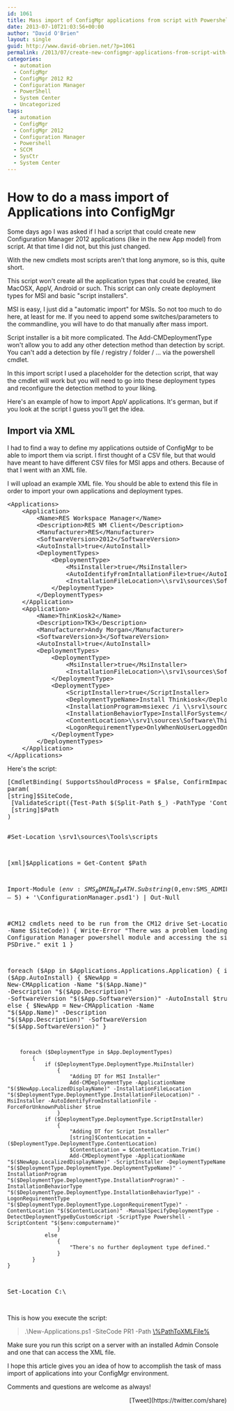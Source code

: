 ```yaml
---
id: 1061
title: Mass import of ConfigMgr applications from script with Powershell
date: 2013-07-10T21:03:56+00:00
author: "David O'Brien"
layout: single
guid: http://www.david-obrien.net/?p=1061
permalink: /2013/07/create-new-configmgr-applications-from-script-with-powershell/
categories:
  - automation
  - ConfigMgr
  - ConfigMgr 2012 R2
  - Configuration Manager
  - PowerShell
  - System Center
  - Uncategorized
tags:
  - automation
  - ConfigMgr
  - ConfigMgr 2012
  - Configuration Manager
  - Powershell
  - SCCM
  - SysCtr
  - System Center
---
```

# How to do a mass import of Applications into ConfigMgr

Some days ago I was asked if I had a script that could create new Configuration Manager 2012 applications (like in the new App model) from script. At that time I did not, but this just changed.

With the new cmdlets most scripts aren't that long anymore, so is this, quite short.

This script won't create all the application types that could be created, like MacOSX, AppV, Android or such. This script can only create deployment types for MSI and basic "script installers".

MSI is easy, I just did a "automatic import" for MSIs. So not too much to do here, at least for me. If you need to append some switches/parameters to the commandline, you will have to do that manually after mass import.

Script installer is a bit more complicated. The Add-CMDeploymentType won't allow you to add any other detection method than detection by script. You can't add a detection by file / registry / folder / ... via the powershell cmdlet.
  
In this import script I used a placeholder for the detection script, that way the cmdlet will work but you will need to go into these deployment types and reconfigure the detection method to your liking.

Here's an example of how to import AppV applications. It's german, but if you look at the script I guess you'll get the idea.

## Import via XML

I had to find a way to define my applications outside of ConfigMgr to be able to import them via script. I first thought of a CSV file, but that would have meant to have different CSV files for MSI apps and others. Because of that I went with an XML file.

I will upload an example XML file. You should be able to extend this file in order to import your own applications and deployment types.

<div class="wlWriterEditableSmartContent" id="scid:812469c5-0cb0-4c63-8c15-c81123a09de7:a0ae5ca4-ec9b-4320-9ac9-7b8460274f85" style="margin: 0px; padding: 0px; float: none; display: inline;">
  <pre class="xml:nogutter:nocontrols:collapse">&lt;Applications&gt;
	&lt;Application&gt;
		&lt;Name&gt;RES Workspace Manager&lt;/Name&gt;
		&lt;Description&gt;RES WM Client&lt;/Description&gt;
		&lt;Manufacturer&gt;RES&lt;/Manufacturer&gt;
		&lt;SoftwareVersion&gt;2012&lt;/SoftwareVersion&gt;
		&lt;AutoInstall&gt;true&lt;/AutoInstall&gt;
		&lt;DeploymentTypes&gt;
			&lt;DeploymentType&gt;
				&lt;MsiInstaller&gt;true&lt;/MsiInstaller&gt;
				&lt;AutoIdentifyFromIntallationFile&gt;true&lt;/AutoIdentifyFromIntallationFile&gt; --&gt;
				&lt;InstallationFileLocation&gt;\\srv1\sources\Software\RES\RES-WM-2012.msi&lt;/InstallationFileLocation&gt;
			&lt;/DeploymentType&gt;
		&lt;/DeploymentTypes&gt;
	&lt;/Application&gt;
	&lt;Application&gt;
		&lt;Name&gt;ThinKiosk2&lt;/Name&gt;
		&lt;Description&gt;TK3&lt;/Description&gt;
		&lt;Manufacturer&gt;Andy Morgan&lt;/Manufacturer&gt;
		&lt;SoftwareVersion&gt;3&lt;/SoftwareVersion&gt;
		&lt;AutoInstall&gt;true&lt;/AutoInstall&gt;
		&lt;DeploymentTypes&gt;
			&lt;DeploymentType&gt;
				&lt;MsiInstaller&gt;true&lt;/MsiInstaller&gt;
				&lt;InstallationFileLocation&gt;\\srv1\sources\Software\ThinKiosk\Kiosk-Installer.msi&lt;/InstallationFileLocation&gt;
			&lt;/DeploymentType&gt;
			&lt;DeploymentType&gt;
				&lt;ScriptInstaller&gt;true&lt;/ScriptInstaller&gt;
				&lt;DeploymentTypeName&gt;Install Thinkiosk&lt;/DeploymentTypeName&gt;
				&lt;InstallationProgram&gt;msiexec /i \\srv1\sources\Software\ThinKiosk\Kiosk-Installer.msi /qn&lt;/InstallationProgram&gt;
				&lt;InstallationBehaviorType&gt;InstallForSystem&lt;/InstallationBehaviorType&gt;   &lt;!-- InstallForSystem; InstallForUser; InstallForSystemIfResourceIsDeviceOtherwiseInstallForUser --&gt;
				&lt;ContentLocation&gt;\\srv1\sources\Software\ThinKiosk\&lt;/ContentLocation&gt;
				&lt;LogonRequirementType&gt;OnlyWhenNoUserLoggedOn&lt;/LogonRequirementType&gt;     &lt;!-- OnlyWhenNoUserLoggedOn; OnlyWhenUserLoggedOn; WhereOrNotUserLoggedOn --&gt;
			&lt;/DeploymentType&gt;
		&lt;/DeploymentTypes&gt;
	&lt;/Application&gt;
&lt;/Applications&gt;
</div>

Here's the script:

<div class="wlWriterEditableSmartContent" id="scid:812469c5-0cb0-4c63-8c15-c81123a09de7:1ba02734-512d-40ed-bd26-ef12dc4b8900" style="margin: 0px; padding: 0px; float: none; display: inline;">
  <pre class="vb">[CmdletBinding( SupportsShouldProcess = $False, ConfirmImpact = "None", DefaultParameterSetName = "" ) ]
param(
[string]$SiteCode,
 [ValidateScript({Test-Path $(Split-Path $_) -PathType 'Container'})] 
 [string]$Path
)

#Set-Location \\srv1\sources\Tools\scripts

[xml]$Applications = Get-Content $Path

Import-Module ($env:SMS_ADMIN_UI_PATH.Substring(0,$env:SMS_ADMIN_UI_PATH.Length – 5) + '\ConfigurationManager.psd1') | Out-Null

#CM12 cmdlets need to be run from the CM12 drive
Set-Location "$($SiteCode):" | Out-Null
if (-not (Get-PSDrive -Name $SiteCode))
    {
        Write-Error "There was a problem loading the Configuration Manager powershell module and accessing the site's PSDrive."
        exit 1
    }

foreach ($App in $Applications.Applications.Application)
    {
        if ($App.AutoInstall)
            {
                $NewApp = New-CMApplication -Name "$($App.Name)" -Description "$($App.Description)" -SoftwareVersion "$($App.SoftwareVersion)" -AutoInstall $true
            }
        else
            {
                $NewApp = New-CMApplication -Name "$($App.Name)" -Description "$($App.Description)" -SoftwareVersion "$($App.SoftwareVersion)"
            }

        foreach ($DeploymentType in $App.DeploymentTypes)
            {      
                if ($DeploymentType.DeploymentType.MsiInstaller)
                    {
                        "Adding DT for MSI Installer"
                        Add-CMDeploymentType -ApplicationName "$($NewApp.LocalizedDisplayName)" -InstallationFileLocation "$($DeploymentType.DeploymentType.InstallationFileLocation)" -MsiInstaller -AutoIdentifyFromInstallationFile -ForceForUnknownPublisher $true
                    }
                if ($DeploymentType.DeploymentType.ScriptInstaller)
                    {
                        "Adding DT for Script Installer"
                        [string]$ContentLocation = ($DeploymentType.DeploymentType.ContentLocation)
                        $ContentLocation = $ContentLocation.Trim()
                        Add-CMDeploymentType -ApplicationName "$($NewApp.LocalizedDisplayName)" -ScriptInstaller -DeploymentTypeName "$($DeploymentType.DeploymentType.DeploymentTypeName)" -InstallationProgram "$($DeploymentType.DeploymentType.InstallationProgram)" -InstallationBehaviorType "$($DeploymentType.DeploymentType.InstallationBehaviorType)" -LogonRequirementType "$($DeploymentType.DeploymentType.LogonRequirementType)" -ContentLocation "$($ContentLocation)" -ManualSpecifyDeploymentType -DetectDeploymentTypeByCustomScript -ScriptType Powershell -ScriptContent "$($env:computername)"
                    }
                else
                    {
                        "There's no further deployment type defined."
                    }
            }
    }

Set-Location C:\
</div>

This is how you execute the script:

> .\New-Applications.ps1 -SiteCode PR1 -Path [\\%PathToXMLFile%](file://%25pathtoxmlfile%25/)

Make sure you run this script on a server with an installed Admin Console and one that can access the XML file.

I hope this article gives you an idea of how to accomplish the task of mass import of applications into your ConfigMgr environment.

Comments and questions are welcome as always! 

<div style="float: right; margin-left: 10px;">
  [Tweet](https://twitter.com/share)
</div>


